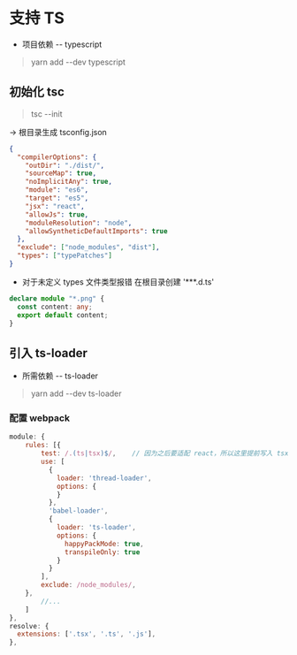# 支持 TS

- 项目依赖 -- typescript

> yarn add --dev typescript

## 初始化 tsc

> tsc --init

-> 根目录生成 tsconfig.json

```json
{
  "compilerOptions": {
    "outDir": "./dist/",
    "sourceMap": true,
    "noImplicitAny": true,
    "module": "es6",
    "target": "es5",
    "jsx": "react",
    "allowJs": true,
    "moduleResolution": "node",
    "allowSyntheticDefaultImports": true
  },
  "exclude": ["node_modules", "dist"],
  "types": ["typePatches"]
}
```

- 对于未定义 types 文件类型报错
  在根目录创建 '\*\*\*.d.ts'

```ts
declare module "*.png" {
  const content: any;
  export default content;
}
```

## 引入 ts-loader

- 所需依赖 -- ts-loader

> yarn add --dev ts-loader

### 配置 webpack

```js
module: {
    rules: [{
        test: /.(ts|tsx)$/,    // 因为之后要适配 react，所以这里提前写入 tsx
        use: [
          {
            loader: 'thread-loader',
            options: {
            }
          },
          'babel-loader',
          {
            loader: 'ts-loader',
            options: {
              happyPackMode: true,
              transpileOnly: true
            }
          }
        ],
        exclude: /node_modules/,
    },
        //...
    ]
},
resolve: {
  extensions: ['.tsx', '.ts', '.js'],
},
```
